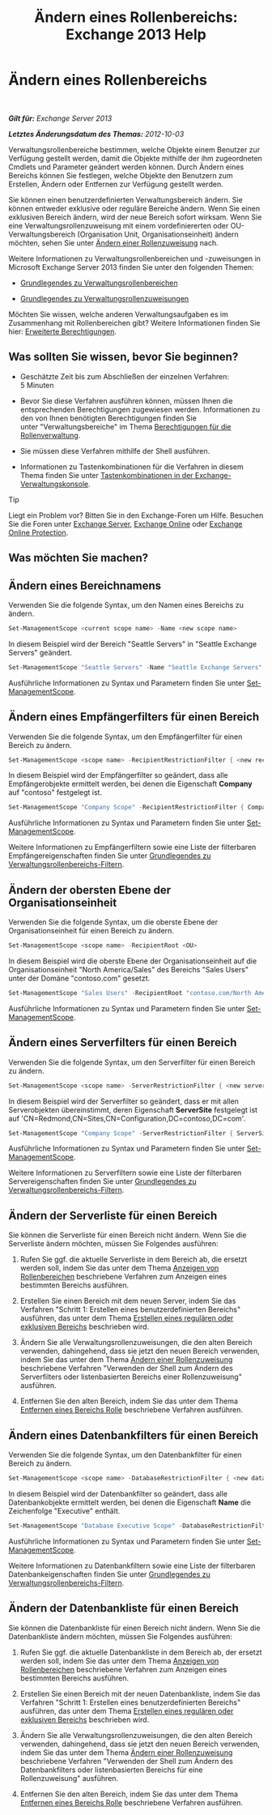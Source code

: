 ﻿---
title: 'Ändern eines Rollenbereichs: Exchange 2013 Help'
TOCTitle: Ändern eines Rollenbereichs
ms:assetid: 9180e1e0-c352-4ccd-8da6-885a2e309867
ms:mtpsurl: https://technet.microsoft.com/de-de/library/Dd298145(v=EXCHG.150)
ms:contentKeyID: 50476243
ms.date: 04/24/2018
mtps_version: v=EXCHG.150
ms.translationtype: HT
---

# Ändern eines Rollenbereichs

 

_**Gilt für:** Exchange Server 2013_

_**Letztes Änderungsdatum des Themas:** 2012-10-03_

Verwaltungsrollenbereiche bestimmen, welche Objekte einem Benutzer zur Verfügung gestellt werden, damit die Objekte mithilfe der ihm zugeordneten Cmdlets und Parameter geändert werden können. Durch Ändern eines Bereichs können Sie festlegen, welche Objekte den Benutzern zum Erstellen, Ändern oder Entfernen zur Verfügung gestellt werden.

Sie können einen benutzerdefinierten Verwaltungsbereich ändern. Sie können entweder exklusive oder reguläre Bereiche ändern. Wenn Sie einen exklusiven Bereich ändern, wird der neue Bereich sofort wirksam. Wenn Sie eine Verwaltungsrollenzuweisung mit einem vordefiniererten oder OU-Verwaltungsbereich (Organisation Unit, Organisationseinheit) ändern möchten, sehen Sie unter [Ändern einer Rollenzuweisung](change-a-role-assignment-exchange-2013-help.md) nach.

Weitere Informationen zu Verwaltungsrollenbereichen und -zuweisungen in Microsoft Exchange Server 2013 finden Sie unter den folgenden Themen:

  - [Grundlegendes zu Verwaltungsrollenbereichen](understanding-management-role-scopes-exchange-2013-help.md)

  - [Grundlegendes zu Verwaltungsrollenzuweisungen](understanding-management-role-assignments-exchange-2013-help.md)

Möchten Sie wissen, welche anderen Verwaltungsaufgaben es im Zusammenhang mit Rollenbereichen gibt? Weitere Informationen finden Sie hier: [Erweiterte Berechtigungen](advanced-permissions-exchange-2013-help.md).

## Was sollten Sie wissen, bevor Sie beginnen?

  - Geschätzte Zeit bis zum Abschließen der einzelnen Verfahren: 5 Minuten

  - Bevor Sie diese Verfahren ausführen können, müssen Ihnen die entsprechenden Berechtigungen zugewiesen werden. Informationen zu den von Ihnen benötigten Berechtigungen finden Sie unter "Verwaltungsbereiche" im Thema [Berechtigungen für die Rollenverwaltung](role-management-permissions-exchange-2013-help.md).

  - Sie müssen diese Verfahren mithilfe der Shell ausführen.

  - Informationen zu Tastenkombinationen für die Verfahren in diesem Thema finden Sie unter [Tastenkombinationen in der Exchange-Verwaltungskonsole](keyboard-shortcuts-in-the-exchange-admin-center-exchange-online-protection-help.md).


> [!TIP]
> Liegt ein Problem vor? Bitten Sie in den Exchange-Foren um Hilfe. Besuchen Sie die Foren unter <A href="https://go.microsoft.com/fwlink/p/?linkid=60612">Exchange Server</A>, <A href="https://go.microsoft.com/fwlink/p/?linkid=267542">Exchange Online</A> oder <A href="https://go.microsoft.com/fwlink/p/?linkid=285351">Exchange Online Protection</A>.



## Was möchten Sie machen?

## Ändern eines Bereichnamens

Verwenden Sie die folgende Syntax, um den Namen eines Bereichs zu ändern.

```powershell
Set-ManagementScope <current scope name> -Name <new scope name>
```

In diesem Beispiel wird der Bereich "Seattle Servers" in "Seattle Exchange Servers" geändert.

```powershell
Set-ManagementScope "Seattle Servers" -Name "Seattle Exchange Servers"
```

Ausführliche Informationen zu Syntax und Parametern finden Sie unter [Set-ManagementScope](https://technet.microsoft.com/de-de/library/dd297996\(v=exchg.150\)).

## Ändern eines Empfängerfilters für einen Bereich

Verwenden Sie die folgende Syntax, um den Empfängerfilter für einen Bereich zu ändern.

```powershell
Set-ManagementScope <scope name> -RecipientRestrictionFilter { <new recipient filter> }
```

In diesem Beispiel wird der Empfängerfilter so geändert, dass alle Empfängerobjekte ermittelt werden, bei denen die Eigenschaft **Company** auf "contoso" festgelegt ist.

```powershell
Set-ManagementScope "Company Scope" -RecipientRestrictionFilter { Company -eq 'contoso' }
```

Ausführliche Informationen zu Syntax und Parametern finden Sie unter [Set-ManagementScope](https://technet.microsoft.com/de-de/library/dd297996\(v=exchg.150\)).

Weitere Informationen zu Empfängerfiltern sowie eine Liste der filterbaren Empfängereigenschaften finden Sie unter [Grundlegendes zu Verwaltungsrollenbereichs-Filtern](understanding-management-role-scope-filters-exchange-2013-help.md).

## Ändern der obersten Ebene der Organisationseinheit

Verwenden Sie die folgende Syntax, um die oberste Ebene der Organisationseinheit für einen Bereich zu ändern.

```powershell
Set-ManagementScope <scope name> -RecipientRoot <OU>
```

In diesem Beispiel wird die oberste Ebene der Organisationseinheit auf die Organisationseinheit "North America/Sales" des Bereichs "Sales Users" unter der Domäne "contoso.com" gesetzt.

```powershell
Set-ManagementScope "Sales Users" -RecipientRoot "contoso.com/North America/Sales"
```

Ausführliche Informationen zu Syntax und Parametern finden Sie unter [Set-ManagementScope](https://technet.microsoft.com/de-de/library/dd297996\(v=exchg.150\)).

## Ändern eines Serverfilters für einen Bereich

Verwenden Sie die folgende Syntax, um den Serverfilter für einen Bereich zu ändern.

```powershell
Set-ManagementScope <scope name> -ServerRestrictionFilter { <new server filter> }
```

In diesem Beispiel wird der Serverfilter so geändert, dass er mit allen Serverobjekten übereinstimmt, deren Eigenschaft **ServerSite** festgelegt ist auf 'CN=Redmond,CN=Sites,CN=Configuration,DC=contoso,DC=com'.

  ```powershell
  Set-ManagementScope "Company Scope" -ServerRestrictionFilter { ServerSite -eq 'CN=Redmond,CN=Sites,CN=Configuration,DC=contoso,DC=com' }
  ```

Ausführliche Informationen zu Syntax und Parametern finden Sie unter [Set-ManagementScope](https://technet.microsoft.com/de-de/library/dd297996\(v=exchg.150\)).

Weitere Informationen zu Serverfiltern sowie eine Liste der filterbaren Servereigenschaften finden Sie unter [Grundlegendes zu Verwaltungsrollenbereichs-Filtern](understanding-management-role-scope-filters-exchange-2013-help.md).

## Ändern der Serverliste für einen Bereich

Sie können die Serverliste für einen Bereich nicht ändern. Wenn Sie die Serverliste ändern möchten, müssen Sie Folgendes ausführen:

1.  Rufen Sie ggf. die aktuelle Serverliste in dem Bereich ab, die ersetzt werden soll, indem Sie das unter dem Thema [Anzeigen von Rollenbereichen](view-role-scopes-exchange-2013-help.md) beschriebene Verfahren zum Anzeigen eines bestimmten Bereichs ausführen.

2.  Erstellen Sie einen Bereich mit dem neuen Server, indem Sie das Verfahren "Schritt 1: Erstellen eines benutzerdefinierten Bereichs" ausführen, das unter dem Thema [Erstellen eines regulären oder exklusiven Bereichs](create-a-regular-or-exclusive-scope-exchange-2013-help.md) beschrieben wird.

3.  Ändern Sie alle Verwaltungsrollenzuweisungen, die den alten Bereich verwenden, dahingehend, dass sie jetzt den neuen Bereich verwenden, indem Sie das unter dem Thema [Ändern einer Rollenzuweisung](change-a-role-assignment-exchange-2013-help.md) beschriebene Verfahren "Verwenden der Shell zum Ändern des Serverfilters oder listenbasierten Bereichs einer Rollenzuweisung" ausführen.

4.  Entfernen Sie den alten Bereich, indem Sie das unter dem Thema [Entfernen eines Bereichs Rolle](remove-a-role-scope-exchange-2013-help.md) beschriebene Verfahren ausführen.

## Ändern eines Datenbankfilters für einen Bereich

Verwenden Sie die folgende Syntax, um den Datenbankfilter für einen Bereich zu ändern.

```powershell
Set-ManagementScope <scope name> -DatabaseRestrictionFilter { <new database filter> }
```

In diesem Beispiel wird der Datenbankfilter so geändert, dass alle Datenbankobjekte ermittelt werden, bei denen die Eigenschaft **Name** die Zeichenfolge "Executive" enthält.

  ```powershell
  Set-ManagementScope "Database Executive Scope" -DatabaseRestrictionFilter { Name -Like "*Executive*" }
  ```

Ausführliche Informationen zu Syntax und Parametern finden Sie unter [Set-ManagementScope](https://technet.microsoft.com/de-de/library/dd297996\(v=exchg.150\)).

Weitere Informationen zu Datenbankfiltern sowie eine Liste der filterbaren Datenbankeigenschaften finden Sie unter [Grundlegendes zu Verwaltungsrollenbereichs-Filtern](understanding-management-role-scope-filters-exchange-2013-help.md).

## Ändern der Datenbankliste für einen Bereich

Sie können die Datenbankliste für einen Bereich nicht ändern. Wenn Sie die Datenbankliste ändern möchten, müssen Sie Folgendes ausführen:

1.  Rufen Sie ggf. die aktuelle Datenbankliste in dem Bereich ab, der ersetzt werden soll, indem Sie das unter dem Thema [Anzeigen von Rollenbereichen](view-role-scopes-exchange-2013-help.md) beschriebene Verfahren zum Anzeigen eines bestimmten Bereichs ausführen.

2.  Erstellen Sie einen Bereich mit der neuen Datenbankliste, indem Sie das Verfahren "Schritt 1: Erstellen eines benutzerdefinierten Bereichs" ausführen, das unter dem Thema [Erstellen eines regulären oder exklusiven Bereichs](create-a-regular-or-exclusive-scope-exchange-2013-help.md) beschrieben wird.

3.  Ändern Sie alle Verwaltungsrollenzuweisungen, die den alten Bereich verwenden, dahingehend, dass sie jetzt den neuen Bereich verwenden, indem Sie das unter dem Thema [Ändern einer Rollenzuweisung](change-a-role-assignment-exchange-2013-help.md) beschriebene Verfahren "Verwenden der Shell zum Ändern des Datenbankfilters oder listenbasierten Bereichs für eine Rollenzuweisung" ausführen.

4.  Entfernen Sie den alten Bereich, indem Sie das unter dem Thema [Entfernen eines Bereichs Rolle](remove-a-role-scope-exchange-2013-help.md) beschriebene Verfahren ausführen.